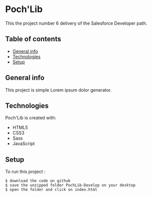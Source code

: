 # Poch'Lib
This the project number 6 delivery of the Salesforce Developer path.

## Table of contents
* [General info](#general-info)
* [Technologies](#technologies)
* [Setup](#setup)

## General info
This project is simple Lorem ipsum dolor generator.
	
## Technologies
Poch'Lib is created with:
* HTML5
* CSS3
* Sass
* JavaScript

	
## Setup
To run this project :  

```
$ download the code on github
$ save the unzipped folder PochLib-Develop on your desktop
$ open the folder and click on index.html 
```
